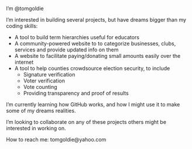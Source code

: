 <p>I’m @tomgoldie
<p>I’m interested in building several projects, but have dreams bigger than my coding skills:
<ul>
<li>A tool to build term hierarchies useful for educators</li>
<li>A community-powered website to to categorize businesses, clubs, services and provide updated info on them</li>
<li>A website to facilitate paying/donating small amounts easily over the internet</li>
<li>A tool to help counties crowdsource election security, to include
<ul>
<li>Signature verification</li>
<li>Voter verification</li>
<li>Vote counting</li>
<li>Providing transparency and proof of results</li>
</ul>
</ul>
<p>I’m currently learning how GitHub works, and how I might use it to make some of my dreams realities.
<p>I’m looking to collaborate on any of these projects others might be interested in working on.
<p>How to reach me: tomgoldie@yahoo.com

<!---
tomgoldie/tomgoldie is a ✨ special ✨ repository because its `README.md` (this file) appears on your GitHub profile.
You can click the Preview link to take a look at your changes.
--->
